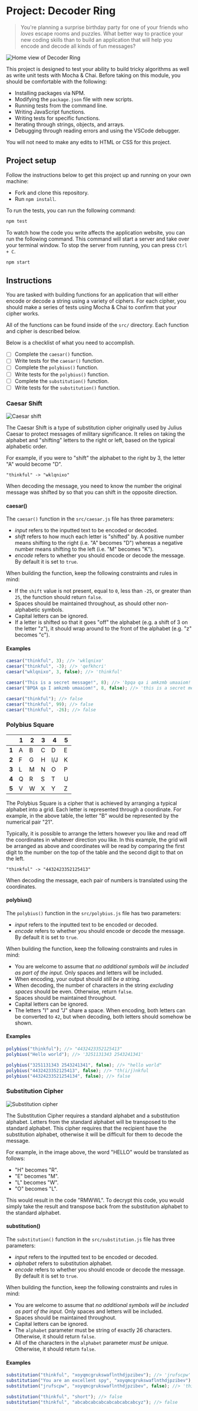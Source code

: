 # Project: Decoder Ring

> You're planning a surprise birthday party for one of your friends who _loves_ escape rooms and puzzles. What better way to practice your new coding skills than to build an application that will help you encode and decode all kinds of fun messages?

![Home view of Decoder Ring](./docs/home.png)

This project is designed to test your ability to build tricky algorithms as well as write unit tests with Mocha & Chai. Before taking on this module, you should be comfortable with the following:

- Installing packages via NPM.
- Modifying the `package.json` file with new scripts.
- Running tests from the command line.
- Writing JavaScript functions.
- Writing tests for specific functions.
- Iterating through strings, objects, and arrays.
- Debugging through reading errors and using the VSCode debugger.

You will not need to make any edits to HTML or CSS for this project.

## Project setup

Follow the instructions below to get this project up and running on your own machine:

- Fork and clone this repository.
- Run `npm install`.

To run the tests, you can run the following command:

```bash
npm test
```

To watch how the code you write affects the application website, you can run the following command. This command will start a server and take over your terminal window. To stop the server from running, you can press `Ctrl + C`.

```bash
npm start
```

## Instructions

You are tasked with building functions for an application that will either encode or decode a string using a variety of ciphers. For each cipher, you should make a series of tests using Mocha & Chai to confirm that your cipher works.

All of the functions can be found inside of the `src/` directory. Each function and cipher is described below.

Below is a checklist of what you need to accomplish.

- [ ] Complete the `caesar()` function.
- [ ] Write tests for the `caesar()` function.
- [ ] Complete the `polybius()` function.
- [ ] Write tests for the `polybius()` function.
- [ ] Complete the `substitution()` function.
- [ ] Write tests for the `substitution()` function.

### Caesar Shift

![Caesar shift](./docs/caesar.png)

The Caesar Shift is a type of substitution cipher originally used by Julius Caesar to protect messages of military significance. It relies on taking the alphabet and "shifting" letters to the right or left, based on the typical alphabetic order.

For example, if you were to "shift" the alphabet to the right by 3, the letter "A" would become "D".

```
"thinkful" -> "wklqnixo"
```

When decoding the message, you need to know the number the original message was shifted by so that you can shift in the opposite direction.

#### caesar()

The `caesar()` function in the `src/caesar.js` file has three parameters:

- _input_ refers to the inputted text to be encoded or decoded.
- _shift_ refers to how much each letter is "shifted" by. A positive number means shifting to the right (i.e. "A" becomes "D") whereas a negative number means shifting to the left (i.e. "M" becomes "K").
- _encode_ refers to whether you should encode or decode the message. By default it is set to `true`.

When building the function, keep the following constraints and rules in mind:

- If the `shift` value is not present, equal to `0`, less than `-25`, or greater than `25`, the function should return `false`.
- Spaces should be maintained throughout, as should other non-alphabetic symbols.
- Capital letters can be ignored.
- If a letter is shifted so that it goes "off" the alphabet (e.g. a shift of 3 on the letter "z"), it should wrap around to the front of the alphabet (e.g. "z" becomes "c").

#### Examples

```js
caesar("thinkful", 3); //> 'wklqnixo'
caesar("thinkful", -3); //> 'qefkhcri'
caesar("wklqnixo", 3, false); //> 'thinkful'

caesar("This is a secret message!", 8); //> 'bpqa qa i amkzmb umaaiom!'
caesar("BPQA qa I amkzmb umaaiom!", 8, false); //> 'this is a secret message!'

caesar("thinkful"); //> false
caesar("thinkful", 99); //> false
caesar("thinkful", -26); //> false
```

### Polybius Square

|       | **1** | **2** | **3** | **4** | **5** |
| ----- | ----- | ----- | ----- | ----- | ----- |
| **1** | A     | B     | C     | D     | E     |
| **2** | F     | G     | H     | I/J   | K     |
| **3** | L     | M     | N     | O     | P     |
| **4** | Q     | R     | S     | T     | U     |
| **5** | V     | W     | X     | Y     | Z     |

The Polybius Square is a cipher that is achieved by arranging a typical alphabet into a grid. Each letter is represented through a coordinate. For example, in the above table, the letter "B" would be represented by the numerical pair "21".

Typically, it is possible to arrange the letters however you like and read off the coordinates in whatever direction you like. In this example, the grid will be arranged as above and coordinates will be read by comparing the first digit to the number on the top of the table and the second digit to that on the left.

```
"thinkful" -> "4432423352125413"
```

When decoding the message, each pair of numbers is translated using the coordinates.

#### polybius()

The `polybius()` function in the `src/polybius.js` file has two parameters:

- _input_ refers to the inputted text to be encoded or decoded.
- _encode_ refers to whether you should encode or decode the message. By default it is set to `true`.

When building the function, keep the following constraints and rules in mind:

- You are welcome to assume that _no additional symbols will be included as part of the input._ Only spaces and letters will be included.
- When encoding, your output should _still be a string._
- When decoding, the number of characters in the string _excluding spaces_ should be even. Otherwise, return `false`.
- Spaces should be maintained throughout.
- Capital letters can be ignored.
- The letters "I" and "J" share a space. When encoding, both letters can be converted to `42`, but when decoding, both letters should somehow be shown.

#### Examples

```js
polybius("thinkful"); //> "4432423352125413"
polybius("Hello world"); //> '3251131343 2543241341'

polybius("3251131343 2543241341", false); //> "hello world"
polybius("4432423352125413", false); //> "th(i/j)nkful
polybius("44324233521254134", false); //> false
```

### Substitution Cipher

![Substitution cipher](./docs/substitution.jpeg)

The Substitution Cipher requires a standard alphabet and a substitution alphabet. Letters from the standard alphabet will be transposed to the standard alphabet. This cipher requires that the recipient have the substitution alphabet, otherwise it will be difficult for them to decode the message.

For example, in the image above, the word "HELLO" would be translated as follows:

- "H" becomes "R".
- "E" becomes "M".
- "L" becomes "W".
- "O" becomes "L".

This would result in the code "RMWWL". To decrypt this code, you would simply take the result and transpose back from the substitution alphabet to the standard alphabet.

#### substitution()

The `substitution()` function in the `src/substitution.js` file has three parameters:

- _input_ refers to the inputted text to be encoded or decoded.
- _alphabet_ refers to substitution alphabet.
- _encode_ refers to whether you should encode or decode the message. By default it is set to `true`.

When building the function, keep the following constraints and rules in mind:

- You are welcome to assume that _no additional symbols will be included as part of the input._ Only spaces and letters will be included.
- Spaces should be maintained throughout.
- Capital letters can be ignored.
- The `alphabet` parameter must be string of exactly 26 characters. Otherwise, it should return `false`.
- All of the characters in the `alphabet` parameter _must be unique._ Otherwise, it should return `false`.

#### Examples

```js
substitution("thinkful", "xoyqmcgrukswaflnthdjpzibev"); //> 'jrufscpw'
substitution("You are an excellent spy", "xoyqmcgrukswaflnthdjpzibev"); //> 'elp xhm xf mbymwwmfj dne'
substitution("jrufscpw", "xoyqmcgrukswaflnthdjpzibev", false); //> 'thinkful'

substitution("thinkful", "short"); //> false
substitution("thinkful", "abcabcabcabcabcabcabcabcyz"); //> false
```
